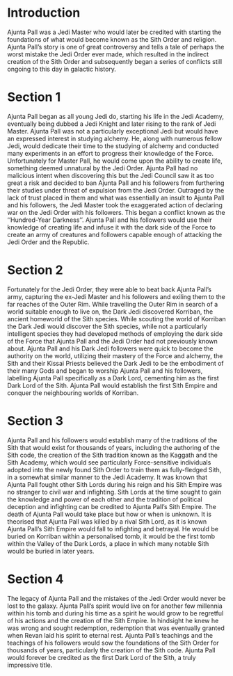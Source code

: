 # Introduction

Ajunta Pall was a Jedi Master who would later be credited with starting the foundations of what would become known as the Sith Order and religion.
Ajunta Pall’s story is one of great controversy and tells a tale of perhaps the worst mistake the Jedi Order ever made, which resulted in the indirect creation of the Sith Order and subsequently began a series of conflicts still ongoing to this day in galactic history.

# Section 1

Ajunta Pall began as all young Jedi do, starting his life in the Jedi Academy, eventually being dubbed a Jedi Knight and later rising to the rank of Jedi Master.
Ajunta Pall was not a particularly exceptional Jedi but would have an expressed interest in studying alchemy.
He, along with numerous fellow Jedi, would dedicate their time to the studying of alchemy and conducted many experiments in an effort to progress their knowledge of the Force.
Unfortunately for Master Pall, he would come upon the ability to create life, something deemed unnatural by the Jedi Order.
Ajunta Pall had no malicious intent when discovering this but the Jedi Council saw it as too great a risk and decided to ban Ajunta Pall and his followers from furthering their studies under threat of expulsion from the Jedi Order.
Outraged by the lack of trust placed in them and what was essentially an insult to Ajunta Pall and his followers, the Jedi Master took the exaggerated action of declaring war on the Jedi Order with his followers.
This began a conflict known as the ‘’Hundred-Year Darkness’’.
Ajunta Pall and his followers would use their knowledge of creating life and infuse it with the dark side of the Force to create an army of creatures and followers capable enough of attacking the Jedi Order and the Republic.

# Section 2

Fortunately for the Jedi Order, they were able to beat back Ajunta Pall’s army, capturing the ex-Jedi Master and his followers and exiling them to the far reaches of the Outer Rim.
While travelling the Outer Rim in search of a world suitable enough to live on, the Dark Jedi discovered Korriban, the ancient homeworld of the Sith species.
While scouting the world of Korriban the Dark Jedi would discover the Sith species, while not a particularly intelligent species they had developed methods of employing the dark side of the Force that Ajunta Pall and the Jedi Order had not previously known about.
Ajunta Pall and his Dark Jedi followers were quick to become the authority on the world, utilizing their mastery of the Force and alchemy, the Sith and their Kissai Priests believed the Dark Jedi to be the embodiment of their many Gods and began to worship Ajunta Pall and his followers, labelling Ajunta Pall specifically as a Dark Lord, cementing him as the first Dark Lord of the Sith.
Ajunta Pall would establish the first Sith Empire and conquer the neighbouring worlds of Korriban.

# Section 3

Ajunta Pall and his followers would establish many of the traditions of the Sith that would exist for thousands of years, including the authoring of the Sith code, the creation of the Sith tradition known as the Kaggath and the Sith Academy, which would see particularly Force-sensitive individuals adopted into the newly found Sith Order to train them as fully-fledged Sith, in a somewhat similar manner to the Jedi Academy.
It was known that Ajunta Pall fought other Sith Lords during his reign and his Sith Empire was no stranger to civil war and infighting.
Sith Lords at the time sought to gain the knowledge and power of each other and the tradition of political deception and infighting can be credited to Ajunta Pall’s Sith Empire.
The death of Ajunta Pall would take place but how or when is unknown.
It is theorised that Ajunta Pall was killed by a rival Sith Lord, as it is known Ajunta Pall’s Sith Empire would fall to infighting and betrayal.
He would be buried on Korriban within a personalised tomb, it would be the first tomb within the Valley of the Dark Lords, a place in which many notable Sith would be buried in later years.

# Section 4

The legacy of Ajunta Pall and the mistakes of the Jedi Order would never be lost to the galaxy.
Ajunta Pall’s spirit would live on for another few millennia within his tomb and during his time as a spirit he would grow to be regretful of his actions and the creation of the Sith Empire.
In hindsight he knew he was wrong and sought redemption, redemption that was eventually granted when Revan laid his spirit to eternal rest.
Ajunta Pall’s teachings and the teachings of his followers would sow the foundations of the Sith Order for thousands of years, particularly the creation of the Sith code.
Ajunta Pall would forever be credited as the first Dark Lord of the Sith, a truly impressive title.
